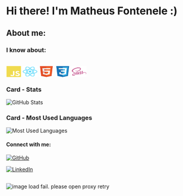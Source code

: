 
# **Hi there! I'm Matheus Fontenele** :)

## **About me:**



### **I know about:**

<div style="display: inline_block"><br>
  <img align="center" alt="Math-Js" height="30" width="40" src="https://raw.githubusercontent.com/devicons/devicon/master/icons/javascript/javascript-plain.svg">
  <img align="center" alt="Math-React" height="30" width="40" src="https://raw.githubusercontent.com/devicons/devicon/master/icons/react/react-original.svg">
  <img align="center" alt="Math-HTML" height="30" width="40" src="https://raw.githubusercontent.com/devicons/devicon/master/icons/html5/html5-original.svg">
  <img align="center" alt="Math-CSS" height="30" width="40" src="https://raw.githubusercontent.com/devicons/devicon/master/icons/css3/css3-original.svg">
  <img align="center" alt="Math-SASS" height="30" width="40" src="https://raw.githubusercontent.com/devicons/devicon/master/icons/sass/sass-original.svg">
</div>

### **Card - Stats**

![GitHub Stats](https://github-readme-stats.vercel.app/api?username=matheFontenele&theme=transparent&bg_color=000&border_color=30A3DC&show_icons=true&icon_color=30A3DC&title_color=E94D5F&text_color=FFF)


### **Card - Most Used Languages**

![Most Used Languages](https://github-readme-stats-git-masterrstaa-rickstaa.vercel.app/api/top-langs/?username=matheFontenele&layout=compact&bg_color=000&border_color=30A3DC&title_color=E94D5F&text_color=FFF)



#### **Connect with me:**

[![GitHub](https://img.shields.io/badge/matheFontenele-000?style=for-the-badge&logo=github&logoColor=0E76A8)](https://github.com/matheFontenele)

[![LinkedIn](https://img.shields.io/badge/Matheus_Fontenele-000?style=for-the-badge&logo=linkedin&logoColor=0E76A8)](https://www.linkedin.com/in/matheus-fontenele-2a40a4175/)

  
  ##
 

![image load fail. please open proxy retry](https://github.com/fz6m/commit-snake/blob/snk/snk.svg)






